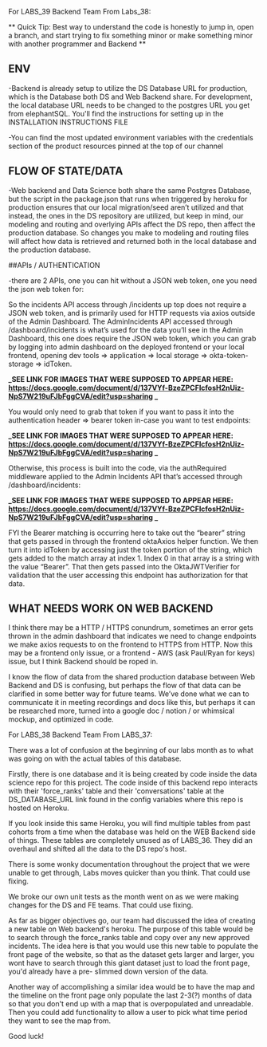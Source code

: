 For LABS_39 Backend Team From Labs_38:

** Quick Tip: Best way to understand the code is honestly to jump in, open a branch, and start trying to fix something minor or make something minor with another programmer and
Backend **

## ENV

-Backend is already setup to utilize the DS Database URL for production, which is the Database both DS and Web Backend share. For development, the local database URL needs to be changed to the postgres URL you get from elephantSQL. You'll find the instructions for setting up in the INSTALLATION INSTRUCTIONS FILE

-You can find the most updated environment variables with the credentials section of the product resources pinned at the top of our channel

## FLOW OF STATE/DATA

-Web backend and Data Science both share the same Postgres Database, but the script in the package.json that runs when triggered by heroku for production ensures that our local migration/seed aren’t utilized and that instead, the ones in the DS repository are utilized, but keep in mind, our modeling and routing and overlying APIs affect the DS repo, then affect the production database. So changes you make to modeling and routing files will affect how data is retrieved and returned both in the local database and the production database.

##APIs / AUTHENTICATION

-there are 2 APIs, one you can hit without a JSON web token, one you need the json web token for:

So the incidents API access through /incidents up top does not require a JSON web token, and is primarily used for HTTP requests via axios outside of the Admin Dashboard. The AdminIncidents API accessed through /dashboard/incidents is what’s used for the data you’ll see in the Admin Dashboard, this one does require the JSON web token, which you can grab by logging into admin dashboard on the deployed frontend or your local frontend, opening dev tools => application => local storage => okta-token-storage => idToken.

**_SEE LINK FOR IMAGES THAT WERE SUPPOSED TO APPEAR HERE: https://docs.google.com/document/d/137VYf-BzeZPCFIcfosH2nUiz-NpS7W219uFJbFggCVA/edit?usp=sharing _**

You would only need to grab that token if you want to pass it into the authentication header => bearer token in-case you want to test endpoints:

**_SEE LINK FOR IMAGES THAT WERE SUPPOSED TO APPEAR HERE: https://docs.google.com/document/d/137VYf-BzeZPCFIcfosH2nUiz-NpS7W219uFJbFggCVA/edit?usp=sharing _**

Otherwise, this process is built into the code, via the authRequired middleware applied to the Admin Incidents API that’s accessed through /dashboard/incidents:

**_SEE LINK FOR IMAGES THAT WERE SUPPOSED TO APPEAR HERE: https://docs.google.com/document/d/137VYf-BzeZPCFIcfosH2nUiz-NpS7W219uFJbFggCVA/edit?usp=sharing _**

FYI the Bearer matching is occurring here to take out the “bearer” string that gets passed in through the frontend oktaAxios helper function. We then turn it into idToken by accessing just the token portion of the string, which gets added to the match array at index 1. Index 0 in that array is a string with the value “Bearer”. That then gets passed into the OktaJWTVerifier for validation that the user accessing this endpoint has authorization for that data.

## WHAT NEEDS WORK ON WEB BACKEND

I think there may be a HTTP / HTTPS conundrum, sometimes an error gets thrown in the admin dashboard that indicates we need to change endpoints we make axios requests to on the frontend to HTTPS from HTTP. Now this may be a frontend only issue, or a frontend - AWS (ask Paul/Ryan for keys) issue, but I think Backend should be roped in.

I know the flow of data from the shared production database between Web Backend and DS is confusing, but perhaps the flow of that data can be clarified in some better way for future teams. We’ve done what we can to communicate it in meeting recordings and docs like this, but perhaps it can be researched more, turned into a google doc / notion / or whimsical mockup, and optimized in code.

For LABS_38 Backend Team From LABS_37:

There was a lot of confusion at the beginning of our labs month as to what was going on with the actual tables of this database.

Firstly, there is one database and it is being created by code inside the data science repo for this project. The code inside of this backend repo interacts with their 'force_ranks' table and their 'conversations' table at the DS_DATABASE_URL link found in the config variables where this repo is hosted on Heroku.

If you look inside this same Heroku, you will find multiple tables from past cohorts from a time when the database was held on the WEB Backend side of things. These tables are completely unused as of LABS_36. They did an overhaul and shifted all the data to the DS repo's host.

There is some wonky documentation throughout the project that we were unable to get through, Labs moves quicker than you think.
That could use fixing.

We broke our own unit tests as the month went on as we were making changes for the DS and FE teams.
That could use fixing.

As far as bigger objectives go, our team had discussed the idea of creating a new table on Web backend's heroku.
The purpose of this table would be to search through the force_ranks table and copy over any new approved incidents.
The idea here is that you would use this new table to populate the front page of the website, so that as the dataset gets
larger and larger, you wont have to search through this giant dataset just to load the front page, you'd already have a pre-
slimmed down version of the data.

Another way of accomplishing a similar idea would be to have the map and the timeline on the front page only populate the last 2-3(?) months of data so that you don't end up with a map that is overpopulated and unreadable. Then you could add functionality to allow a user to pick what time period they want to see the map from.

Good luck!
